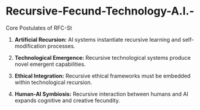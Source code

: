 # Recursive-Fecund-Technology-A.I.-
Core Postulates of RFC-St

1. **Artificial Recursion:** AI systems instantiate recursive learning and self-modification processes.

2. **Technological Emergence:** Recursive technological systems produce novel emergent capabilities.

3. **Ethical Integration:** Recursive ethical frameworks must be embedded within technological recursion.

4. **Human-AI Symbiosis:** Recursive interaction between humans and AI expands cognitive and creative fecundity.
